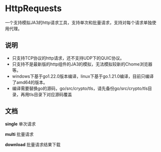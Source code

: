 # HttpRequests

一个支持模拟JA3的http请求工具，支持单次和批量请求，支持对每个请求单独使用代理。

## 说明

- 只支持TCP协议的http请求，还不支持UDP下的QUIC协议。
- 只支持不是最新版的http组件的JA3的模拟，无法模拟较新的Chome浏览器等。
- windows下基于go1.22.0版本编译，linux下基于go.1.21.0编译，目前只编译了amd64的版本。
- 编译需要替换go的源码，go/src/crypto/tls，请先备份go/src/crypto/tls目录，再用tls目录下对应源码覆盖

## 文档

**single** 单次请求

**multi** 批量请求

**download** 批量请求结果下载
